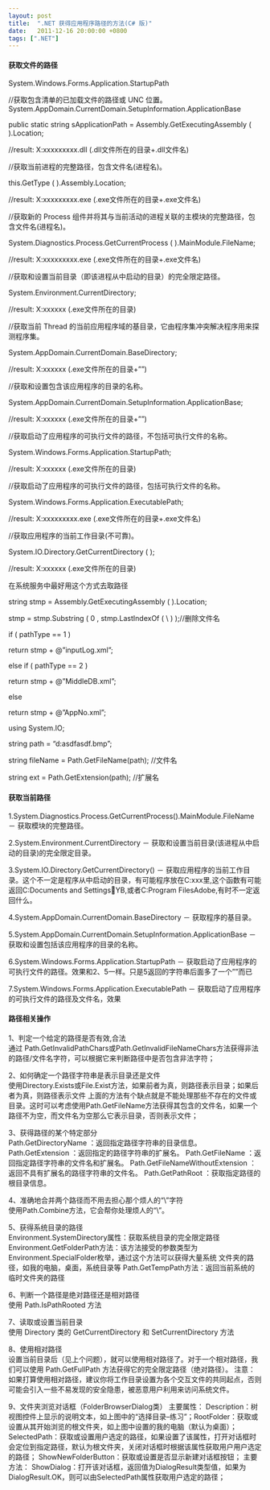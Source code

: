 ```yaml
---
layout: post
title:  ".NET 获得应用程序路径的方法(C# 版)"
date:   2011-12-16 20:00:00 +0800
tags: [".NET"]
---
```


#### 获取文件的路径 ####

System.Windows.Forms.Application.StartupPath

//获取包含清单的已加载文件的路径或 UNC 位置。
System.AppDomain.CurrentDomain.SetupInformation.ApplicationBase

public static string sApplicationPath = Assembly.GetExecutingAssembly ( ).Location;

//result: X:xxxxxxxxx.dll (.dll文件所在的目录+.dll文件名)

//获取当前进程的完整路径，包含文件名(进程名)。

this.GetType ( ).Assembly.Location;

//result: X:xxxxxxxxx.exe (.exe文件所在的目录+.exe文件名)

//获取新的 Process 组件并将其与当前活动的进程关联的主模块的完整路径，包含文件名(进程名)。

System.Diagnostics.Process.GetCurrentProcess ( ).MainModule.FileName;

//result: X:xxxxxxxxx.exe (.exe文件所在的目录+.exe文件名)

//获取和设置当前目录（即该进程从中启动的目录）的完全限定路径。

System.Environment.CurrentDirectory;

//result: X:xxxxxx (.exe文件所在的目录)

//获取当前 Thread 的当前应用程序域的基目录，它由程序集冲突解决程序用来探测程序集。

System.AppDomain.CurrentDomain.BaseDirectory;

//result: X:xxxxxx (.exe文件所在的目录+””)

//获取和设置包含该应用程序的目录的名称。

System.AppDomain.CurrentDomain.SetupInformation.ApplicationBase;

//result: X:xxxxxx (.exe文件所在的目录+””)

//获取启动了应用程序的可执行文件的路径，不包括可执行文件的名称。

System.Windows.Forms.Application.StartupPath;

//result: X:xxxxxx (.exe文件所在的目录)

//获取启动了应用程序的可执行文件的路径，包括可执行文件的名称。

System.Windows.Forms.Application.ExecutablePath;

//result: X:xxxxxxxxx.exe (.exe文件所在的目录+.exe文件名)

//获取应用程序的当前工作目录(不可靠)。

System.IO.Directory.GetCurrentDirectory ( );

//result: X:xxxxxx (.exe文件所在的目录)

在系统服务中最好用这个方式去取路径

string stmp = Assembly.GetExecutingAssembly ( ).Location;

stmp = stmp.Substring ( 0 , stmp.LastIndexOf ( \ ) );//删除文件名

if ( pathType == 1 )

return stmp + @”inputLog.xml”;

else if ( pathType == 2 )

return stmp + @”MiddleDB.xml”;

else

return stmp + @”AppNo.xml”;

using System.IO;

string path = “d:asdfasdf.bmp”;

string fileName = Path.GetFileName(path); //文件名

string ext = Path.GetExtension(path); //扩展名

#### 获取当前路径 ####

1.System.Diagnostics.Process.GetCurrentProcess().MainModule.FileName － 获取模块的完整路径。

2.System.Environment.CurrentDirectory － 获取和设置当前目录(该进程从中启动的目录)的完全限定目录。

3.System.IO.Directory.GetCurrentDirectory() － 获取应用程序的当前工作目录。这个不一定是程序从中启动的目录，有可能程序放在C:xxx里,这个函数有可能返回C:Documents and SettingsYB,或者C:Program FilesAdobe,有时不一定返回什么。

4.System.AppDomain.CurrentDomain.BaseDirectory － 获取程序的基目录。

5.System.AppDomain.CurrentDomain.SetupInformation.ApplicationBase － 获取和设置包括该应用程序的目录的名称。

6.System.Windows.Forms.Application.StartupPath － 获取启动了应用程序的可执行文件的路径。效果和2、5一样。只是5返回的字符串后面多了一个””而已

7.System.Windows.Forms.Application.ExecutablePath － 获取启动了应用程序的可执行文件的路径及文件名，效果

#### 路径相关操作 ####

1、判定一个给定的路径是否有效,合法  
通过 Path.GetInvalidPathChars或Path.GetInvalidFileNameChars方法获得非法的路径/文件名字符，可以根据它来判断路径中是否包含非法字符；

2、如何确定一个路径字符串是表示目录还是文件  
使用Directory.Exists或File.Exist方法，如果前者为真，则路径表示目录；如果后者为真，则路径表示文件
上面的方法有个缺点就是不能处理那些不存在的文件或目录。这时可以考虑使用Path.GetFileName方法获得其包含的文件名，如果一个路径不为空，而文件名为空那么它表示目录，否则表示文件；

3、获得路径的某个特定部分  
Path.GetDirectoryName ：返回指定路径字符串的目录信息。
Path.GetExtension ：返回指定的路径字符串的扩展名。
Path.GetFileName ：返回指定路径字符串的文件名和扩展名。
Path.GetFileNameWithoutExtension ：返回不具有扩展名的路径字符串的文件名。
Path.GetPathRoot ：获取指定路径的根目录信息。

4、准确地合并两个路径而不用去担心那个烦人的“\”字符  
使用Path.Combine方法，它会帮你处理烦人的“\”。

5、获得系统目录的路径  
Environment.SystemDirectory属性：获取系统目录的完全限定路径
Environment.GetFolderPath方法：该方法接受的参数类型为Environment.SpecialFolder枚举，通过这个方法可以获得大量系统    文件夹的路径，如我的电脑，桌面，系统目录等
Path.GetTempPath方法：返回当前系统的临时文件夹的路径

6、判断一个路径是绝对路径还是相对路径  
使用 Path.IsPathRooted 方法

7、读取或设置当前目录  
使用 Directory 类的 GetCurrentDirectory 和 SetCurrentDirectory 方法

8、使用相对路径  
设置当前目录后（见上个问题），就可以使用相对路径了。对于一个相对路径，我们可以使用 Path.GetFullPath 方法获得它的完全限定路径（绝对路径）。
注意：如果打算使用相对路径，建议你将工作目录设置为各个交互文件的共同起点，否则可能会引入一些不易发现的安全隐患，被恶意用户利用来访问系统文件。

9、文件夹浏览对话框（FolderBrowserDialog类）
主要属性： Description：树视图控件上显示的说明文本，如上图中的“选择目录–练习”；RootFolder：获取或设置从其开始浏览的根文件夹，如上图中设置的我的电脑（默认为桌面）；SelectedPath：获取或设置用户选定的路径，如果设置了该属性，打开对话框时会定位到指定路径，默认为根文件夹，关闭对话框时根据该属性获取用户用户选定的路径；         ShowNewFolderButton：获取或设置是否显示新建对话框按钮；
主要方法： ShowDialog：打开该对话框，返回值为DialogResult类型值，如果为DialogResult.OK，则可以由SelectedPath属性获取用户选定的路径；
